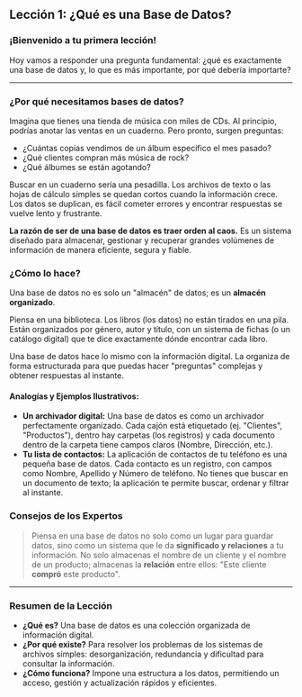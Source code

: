 ## Lección 1: ¿Qué es una Base de Datos?

### ¡Bienvenido a tu primera lección!

Hoy vamos a responder una pregunta fundamental: ¿qué es exactamente una base de datos y, lo que es más importante, por qué debería importarte?

---

### ¿Por qué necesitamos bases de datos?

Imagina que tienes una tienda de música con miles de CDs. Al principio, podrías anotar las ventas en un cuaderno. Pero pronto, surgen preguntas:
- ¿Cuántas copias vendimos de un álbum específico el mes pasado?
- ¿Qué clientes compran más música de rock?
- ¿Qué álbumes se están agotando?

Buscar en un cuaderno sería una pesadilla. Los archivos de texto o las hojas de cálculo simples se quedan cortos cuando la información crece. Los datos se duplican, es fácil cometer errores y encontrar respuestas se vuelve lento y frustrante.

**La razón de ser de una base de datos es traer orden al caos.** Es un sistema diseñado para almacenar, gestionar y recuperar grandes volúmenes de información de manera eficiente, segura y fiable.

### ¿Cómo lo hace? 

Una base de datos no es solo un "almacén" de datos; es un **almacén organizado**.

Piensa en una biblioteca. Los libros (los datos) no están tirados en una pila. Están organizados por género, autor y título, con un sistema de fichas (o un catálogo digital) que te dice exactamente dónde encontrar cada libro.

Una base de datos hace lo mismo con la información digital. La organiza de forma estructurada para que puedas hacer "preguntas" complejas y obtener respuestas al instante.

#### Analogías y Ejemplos Ilustrativos:

- **Un archivador digital:** Una base de datos es como un archivador perfectamente organizado. Cada cajón está etiquetado (ej. "Clientes", "Productos"), dentro hay carpetas (los registros) y cada documento dentro de la carpeta tiene campos claros (Nombre, Dirección, etc.).
- **Tu lista de contactos:** La aplicación de contactos de tu teléfono es una pequeña base de datos. Cada contacto es un registro, con campos como Nombre, Apellido y Número de teléfono. No tienes que buscar en un documento de texto; la aplicación te permite buscar, ordenar y filtrar al instante.

### Consejos de los Expertos

> Piensa en una base de datos no solo como un lugar para guardar datos, sino como un sistema que le da **significado y relaciones** a tu información. No solo almacenas el nombre de un cliente y el nombre de un producto; almacenas la **relación** entre ellos: "Este cliente **compró** este producto".

---

### Resumen de la Lección

- **¿Qué es?** Una base de datos es una colección organizada de información digital.
- **¿Por qué existe?** Para resolver los problemas de los sistemas de archivos simples: desorganización, redundancia y dificultad para consultar la información.
- **¿Cómo funciona?** Impone una estructura a los datos, permitiendo un acceso, gestión y actualización rápidos y eficientes.
